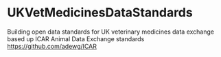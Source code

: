 # UKVetMedicinesDataStandards
Building open data standards for UK veterinary medicines data exchange based up ICAR Animal Data Exchange standards https://github.com/adewg/ICAR 

